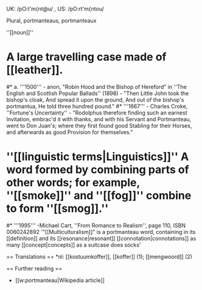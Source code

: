 UK: /pO:t'm{nt@u/ , US: /pO:rt'm{ntou/

Plural, portmanteaus, portmanteaux

''[[noun]]''

# A large travelling case made of [[leather]].
#* a. '''1500''' - anon, "Robin Hood and the Bishop of Hereford" in ''The English and Scottish Popular Ballads'' (1898) - "Then Little John took the bishop's cloak, And spread it upon the ground, And out of the bishop's portmantua, He told three hundred pound."
#* '''1667''' - Charles Croke, ''Fortune's Uncertainty'' - "Rodolphus therefore finding such an earnest Invitation, embrac'd it with thanks, and with his Servant and Portmanteau, went to Don Juan's; where they first found good Stabling for their Horses, and afterwards as good Provision for themselves."
# ''[[linguistic terms|Linguistics]]''  A word formed by combining parts of other words; for example, ''[[smoke]]'' and ''[[fog]]'' combine to form ''[[smog]].'' 
#* '''1995''' -Michael Cart, ''From Romance to Realism'', page 110, ISBN 0060242892 '"[[Multiculturalism]]" is a portmanteau word, containing in its [[definition]] and its [[resonance|resonant]] [[connotation|connotations]] as many [[concept|concepts]] as a suitcase does socks'

== Translations ==
*nl: [[kostuumkoffer]], [[koffer]] (1); [[mengwoord]] (2)

== Further reading ==

* [[w:portmanteau|Wikipedia article]]